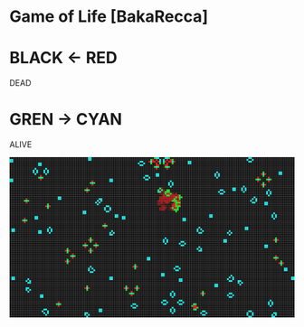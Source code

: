 # Game of Life [BakaRecca]

# BLACK <- RED
DEAD

# GREN -> CYAN
ALIVE

![ScreenShot](screenshot.png)
